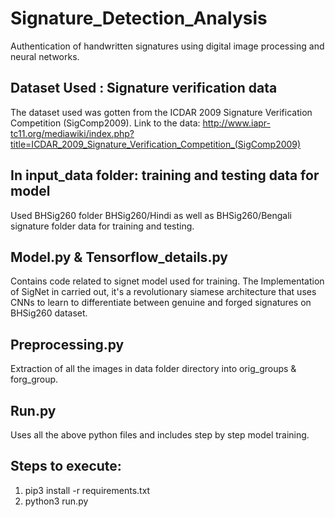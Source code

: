 # Signature_Detection_Analysis
Authentication of handwritten signatures using digital image processing and neural networks.

## Dataset Used : Signature verification data
The dataset used was gotten from the ICDAR 2009 Signature Verification Competition (SigComp2009).
Link to the data: http://www.iapr-tc11.org/mediawiki/index.php?title=ICDAR_2009_Signature_Verification_Competition_(SigComp2009)  

## In input_data folder: training and testing data for model
Used BHSig260 folder BHSig260/Hindi as well as BHSig260/Bengali signature folder data for training and testing.

## Model.py & Tensorflow_details.py
Contains code related to signet model used for training.
The Implementation of SigNet in carried out, it's a revolutionary siamese architecture that uses CNNs to learn to differentiate between genuine and forged signatures on BHSig260 dataset.

## Preprocessing.py
Extraction of all the images in data folder directory into orig_groups & forg_group.

## Run.py
Uses all the above python files and includes step by step model training.

## Steps to execute:

1. pip3 install -r requirements.txt
2. python3 run.py


